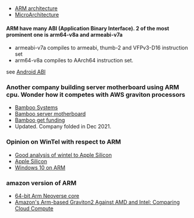 
###
* [ARM architecture](https://en.wikipedia.org/wiki/ARM_architecture)
* [MicroArchitecture](https://en.wikipedia.org/wiki/List_of_ARM_microarchitectures)

#### ARM have many ABI (Application Binary Interface). 2 of the most prominent one is arm64-v8a and armeabi-v7a
* armeabi-v7a compiles to armeabi, thumb-2 and VFPv3-D16 instruction set
* arm64-v8a compiles to AArch64 instruction set.

see [Android ABI](https://developer.android.com/ndk/guides/abis)

### Another company building server motherboard using ARM cpu.  Wonder how it competes with AWS graviton processors

* [Bamboo Systems](https://bamboosystems.io/)
* [Bamboo server motherboard](https://www.networkworld.com/article/3490385/bamboo-systems-redesigns-server-motherboards-for-greater-performance.html)
* [Bamboo get funding](https://www.hpcwire.com/off-the-wire/kaleao-closes-4-5m-funding-round-restructures-as-bamboo-systems-backs-arm-server-architecture/)
* Updated. Company folded in Dec 2021.


### Opinion on WinTel with respect to ARM
* [Good analysis of wintel to Apple Silicon](https://mondaynote.com/apple-silicon-the-passing-of-wintel-79a5ef66ad2b)
* [Apple Silicon](https://mondaynote.com/apple-silicon-at-wwdc-b37264343971)
* [Windows 10 on ARM](https://docs.microsoft.com/en-us/windows/uwp/porting/apps-on-arm)


### amazon version of ARM
* [64-bit Arm Neoverse core](https://aws.amazon.com/ec2/graviton/)    
* [Amazon's Arm-based Graviton2 Against AMD and Intel: Comparing Cloud Compute](https://www.anandtech.com/show/15578/cloud-clash-amazon-graviton2-arm-against-intel-and-amd)

